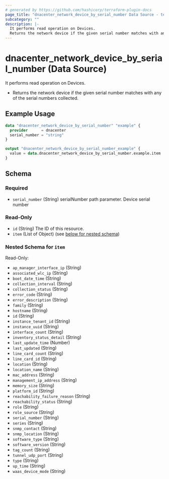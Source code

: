 ```yaml
---
# generated by https://github.com/hashicorp/terraform-plugin-docs
page_title: "dnacenter_network_device_by_serial_number Data Source - terraform-provider-dnacenter"
subcategory: ""
description: |-
  It performs read operation on Devices.
  Returns the network device if the given serial number matches with any of the serial numbers collected.
---
```


# dnacenter_network_device_by_serial_number (Data Source)

It performs read operation on Devices.

- Returns the network device if the given serial number matches with any of the serial numbers collected.

## Example Usage

```terraform
data "dnacenter_network_device_by_serial_number" "example" {
  provider      = dnacenter
  serial_number = "string"
}

output "dnacenter_network_device_by_serial_number_example" {
  value = data.dnacenter_network_device_by_serial_number.example.item
}
```

<!-- schema generated by tfplugindocs -->
## Schema

### Required

- `serial_number` (String) serialNumber path parameter. Device serial number

### Read-Only

- `id` (String) The ID of this resource.
- `item` (List of Object) (see [below for nested schema](#nestedatt--item))

<a id="nestedatt--item"></a>
### Nested Schema for `item`

Read-Only:

- `ap_manager_interface_ip` (String)
- `associated_wlc_ip` (String)
- `boot_date_time` (String)
- `collection_interval` (String)
- `collection_status` (String)
- `error_code` (String)
- `error_description` (String)
- `family` (String)
- `hostname` (String)
- `id` (String)
- `instance_tenant_id` (String)
- `instance_uuid` (String)
- `interface_count` (String)
- `inventory_status_detail` (String)
- `last_update_time` (Number)
- `last_updated` (String)
- `line_card_count` (String)
- `line_card_id` (String)
- `location` (String)
- `location_name` (String)
- `mac_address` (String)
- `management_ip_address` (String)
- `memory_size` (String)
- `platform_id` (String)
- `reachability_failure_reason` (String)
- `reachability_status` (String)
- `role` (String)
- `role_source` (String)
- `serial_number` (String)
- `series` (String)
- `snmp_contact` (String)
- `snmp_location` (String)
- `software_type` (String)
- `software_version` (String)
- `tag_count` (String)
- `tunnel_udp_port` (String)
- `type` (String)
- `up_time` (String)
- `waas_device_mode` (String)


